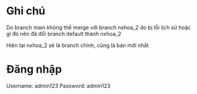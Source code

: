 # Ghi chú
<p>Do branch main không thể merge với branch nxhoa_2 do bị lỗi lịch sử hoặc gì đó nên đã đổi branch default thành nxhoa_2</p>
<p>Hiện tại nxhoa_2 sẽ là branch chính, cũng là bản mới nhất</p>

# Đăng nhập
Username: admin123
Password: admin123
